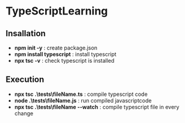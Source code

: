 # TypeScriptLearning

## Insallation
 * **npm init -y** : create package.json
 * **npm install typescript** : install typescript
 * **npx tsc -v** : check typescript is installed

## Execution
 * **npx tsc .\tests\fileName.ts** : compile typescript code
 * **node .\tests\fileName.js** : run compiled javascriptcode
 * **npx tsc .\tests\fileName --watch** : compile typescript file in every change
